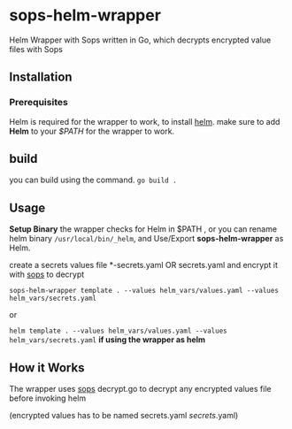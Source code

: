 # sops-helm-wrapper
Helm Wrapper with Sops written in Go, which decrypts encrypted value files with Sops 

## Installation

### Prerequisites
Helm is required for the wrapper to work, to install [helm](https://helm.sh/docs/intro/install/).
make sure to add **Helm** to your *$PATH* for the wrapper to work.
## build
you can build using the command.
 `go build .`
 


## Usage

**Setup Binary**
the wrapper checks for Helm in $PATH , or you can rename helm binary `/usr/local/bin/_helm`, and Use/Export **sops-helm-wrapper** as Helm.

create a secrets values file *-secrets.yaml OR secrets.yaml and encrypt it with [sops](https://github.com/mozilla/sops/)
to decrypt

`sops-helm-wrapper template . --values helm_vars/values.yaml --values helm_vars/secrets.yaml`

or

`helm template . --values helm_vars/values.yaml --values helm_vars/secrets.yaml`   **if using the wrapper as helm**

## How it Works

The wrapper uses [sops](https://github.com/mozilla/sops/) decrypt.go to decrypt any encrypted values file before invoking helm 

(encrypted values has to be named secrets.yaml *secrets*.yaml)


